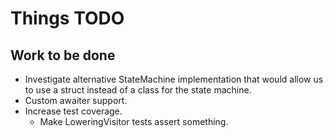 # Things TODO

## Work to be done

- Investigate alternative StateMachine implementation that would allow us to use a struct instead of a class for the state machine.
- Custom awaiter support.
- Increase test coverage.
  - Make LoweringVisitor tests assert something.